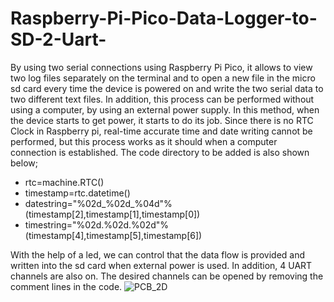 # Raspberry-Pi-Pico-Data-Logger-to-SD-2-Uart-
By using two serial connections using Raspberry Pi Pico, it allows to view two log files separately on the terminal and to open a new file in the micro sd card every time the device is powered on and write the two serial data to two different text files. In addition, this process can be performed without using a computer, by using an external power supply. In this method, when the device starts to get power, it starts to do its job.
Since there is no RTC Clock in Raspberry pi, real-time accurate time and date writing cannot be performed, but this process works as it should when a computer connection is established. The code directory to be added is also shown below;

* rtc=machine.RTC()
* timestamp=rtc.datetime()
* datestring="%02d_%02d_%04d"%(timestamp[2],timestamp[1],timestamp[0])
* timestring="%02d.%02d.%02d"%(timestamp[4],timestamp[5],timestamp[6])

With the help of a led, we can control that the data flow is provided and written into the sd card when external power is used. In addition, 4 UART channels are also on. The desired channels can be opened by removing the comment lines in the code.
![PCB_2D](https://user-images.githubusercontent.com/110588407/184586287-c513dcb0-42ca-4e31-ac8f-c0b8cbe59f72.png)
